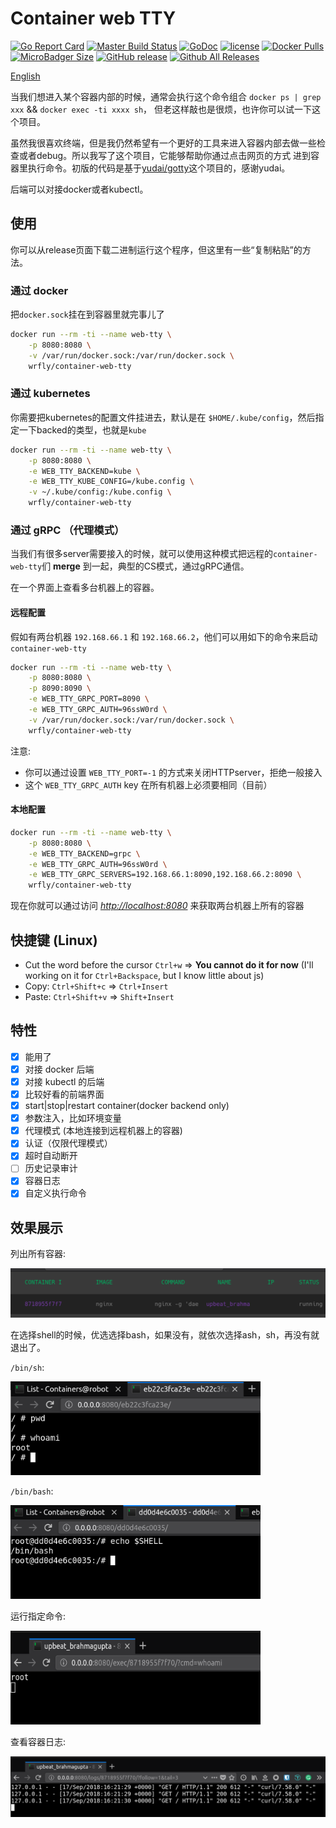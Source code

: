 # Container web TTY

[![Go Report Card](https://goreportcard.com/badge/github.com/wrfly/container-web-tty)](https://goreportcard.com/report/github.com/wrfly/container-web-tty)
[![Master Build Status](https://travis-ci.org/wrfly/container-web-tty.svg?branch=master)](https://travis-ci.org/wrfly/container-web-tty)
[![GoDoc](https://godoc.org/github.com/wrfly/container-web-tty?status.svg)](https://godoc.org/github.com/wrfly/container-web-tty)
[![license](https://img.shields.io/github/license/wrfly/container-web-tty.svg)](https://github.com/wrfly/container-web-tty/blob/master/LICENSE)
[![Docker Pulls](https://img.shields.io/docker/pulls/wrfly/container-web-tty.svg)](https://hub.docker.com/r/wrfly/container-web-tty)
[![MicroBadger Size](https://img.shields.io/microbadger/image-size/wrfly/container-web-tty.svg)](https://hub.docker.com/r/wrfly/container-web-tty)
[![GitHub release](https://img.shields.io/github/release/wrfly/container-web-tty.svg)](https://github.com/wrfly/container-web-tty/releases)
[![Github All Releases](https://img.shields.io/github/downloads/wrfly/container-web-tty/total.svg)](https://github.com/wrfly/container-web-tty/releases)

[English](README.md)

当我们想进入某个容器内部的时候，通常会执行这个命令组合 `docker ps | grep xxx` && `docker exec -ti xxxx sh`，
但老这样敲也是很烦，也许你可以试一下这个项目。

虽然我很喜欢终端，但是我仍然希望有一个更好的工具来进入容器内部去做一些检查或者debug。所以我写了这个项目，它能够帮助你通过点击网页的方式
进到容器里执行命令。初版的代码是基于[yudai/gotty](https://github.com/yudai/gotty)这个项目的，感谢yudai。

后端可以对接docker或者kubectl。

## 使用

你可以从release页面下载二进制运行这个程序，但这里有一些“复制粘贴”的方法。

### 通过 docker

把`docker.sock`挂在到容器里就完事儿了

```bash
docker run --rm -ti --name web-tty \
    -p 8080:8080 \
    -v /var/run/docker.sock:/var/run/docker.sock \
    wrfly/container-web-tty
```

### 通过 kubernetes

你需要把kubernetes的配置文件挂进去，默认是在 `$HOME/.kube/config`，然后指定一下backed的类型，也就是`kube`

```bash
docker run --rm -ti --name web-tty \
    -p 8080:8080 \
    -e WEB_TTY_BACKEND=kube \
    -e WEB_TTY_KUBE_CONFIG=/kube.config \
    -v ~/.kube/config:/kube.config \
    wrfly/container-web-tty
```

### 通过 gRPC （代理模式）

当我们有很多server需要接入的时候，就可以使用这种模式把远程的`container-web-tty`们
**merge** 到一起，典型的CS模式，通过gRPC通信。

在一个界面上查看多台机器上的容器。

#### 远程配置

假如有两台机器 `192.168.66.1` 和 `192.168.66.2`，他们可以用如下的命令来启动`container-web-tty`

```bash
docker run --rm -ti --name web-tty \
    -p 8080:8080 \
    -p 8090:8090 \
    -e WEB_TTY_GRPC_PORT=8090 \
    -e WEB_TTY_GRPC_AUTH=96ssW0rd \
    -v /var/run/docker.sock:/var/run/docker.sock \
    wrfly/container-web-tty
```

注意:

- 你可以通过设置 `WEB_TTY_PORT=-1` 的方式来关闭HTTPserver，拒绝一般接入
- 这个 `WEB_TTY_GRPC_AUTH` key 在所有机器上必须要相同（目前）

#### 本地配置

```bash
docker run --rm -ti --name web-tty \
    -p 8080:8080 \
    -e WEB_TTY_BACKEND=grpc \
    -e WEB_TTY_GRPC_AUTH=96ssW0rd \
    -e WEB_TTY_GRPC_SERVERS=192.168.66.1:8090,192.168.66.2:8090 \
    wrfly/container-web-tty
```

现在你就可以通过访问 *<http://localhost:8080>* 来获取两台机器上所有的容器

## 快捷键 (Linux)

- Cut the word before the cursor `Ctrl+w` => **You cannot do it for now** (I'll working on it for `Ctrl+Backspace`, but I know little about js)
- Copy:  `Ctrl+Shift+c` => `Ctrl+Insert`
- Paste: `Ctrl+Shift+v` => `Shift+Insert`

## 特性

- [x] 能用了
- [x] 对接 docker 后端
- [x] 对接 kubectl 的后端
- [x] 比较好看的前端界面
- [x] start|stop|restart container(docker backend only)
- [x] 参数注入，比如环境变量
- [x] 代理模式 (本地连接到远程机器上的容器)
- [x] 认证（仅限代理模式）
- [x] 超时自动断开
- [ ] 历史记录审计
- [x] 容器日志
- [x] 自定义执行命令

## 效果展示

列出所有容器:

![list](images/list.png)

在选择shell的时候，优选选择bash，如果没有，就依次选择ash，sh，再没有就退出了。

`/bin/sh`:

<img src="images/sh.png" width="400" height="150">

`/bin/bash`:

<img src="images/bash.png" width="400" height="150">

运行指定命令:

<img src="images/cmd.png" width="400" height="150">

查看容器日志:

![logs](images/logs.png)